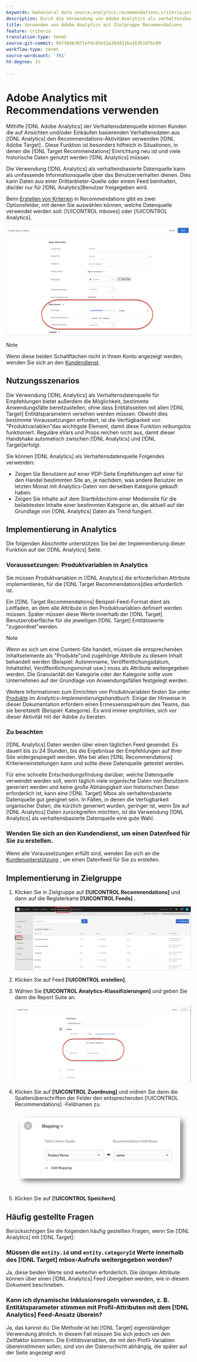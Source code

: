 ```yaml
---
keywords: behavioral data source;analytics;recommendations;criteria;product variables
description: Durch die Verwendung von Adobe Analytics als verhaltensbasierte Datenquelle können Kunden die Ansichten- und/oder kaufbasierten Verhaltensdaten von Analytics in Adobe Recommendations verwenden.
title: Verwenden von Adobe Analytics mit Zielgruppe Recommendations
feature: criteria
translation-type: tm+mt
source-git-commit: 9bf30d6397fefdc85e51e2bd431ba163b10f6c09
workflow-type: tm+mt
source-wordcount: '761'
ht-degree: 1%

---
```



# Adobe Analytics mit Recommendations verwenden

Mithilfe [!DNL Adobe Analytics] der Verhaltensdatenquelle können Kunden die auf Ansichten und/oder Einkäufen basierenden Verhaltensdaten aus [!DNL Analytics] den Recommendations-Aktivitäten verwenden [!DNL Adobe Target] . Diese Funktion ist besonders hilfreich in Situationen, in denen die [!DNL Target Recommendations] Einrichtung neu ist und viele historische Daten genutzt werden [!DNL Analytics] müssen.

Die Verwendung [!DNL Analytics] als verhaltensbasierte Datenquelle kann als umfassende Informationsquelle über das Benutzerverhalten dienen. Dies kann Daten aus einer Drittanbieter-Quelle oder einem Feed beinhalten, die/der nur für [!DNL Analytics]Benutzer freigegeben wird.

Beim [Erstellen von Kriterien](/help/c-recommendations/c-algorithms/create-new-algorithm.md) in Recommendations gibt es zwei Optionsfelder, mit denen Sie auswählen können, welche Datenquelle verwendet werden soll: [!UICONTROL mboxes] oder [!UICONTROL Analytics].

![Schaltflächen für die verhaltensbasierte Datenquelle](/help/c-recommendations/c-algorithms/assets/behavioral-data-source.png)

>[!NOTE]
>
>Wenn diese beiden Schaltflächen nicht in Ihrem Konto angezeigt werden, wenden Sie sich an den [Kundendienst](/help/cmp-resources-and-contact-information.md#reference_ACA3391A00EF467B87930A450050077C).

## Nutzungsszenarios

Die Verwendung [!DNL Analytics] als Verhaltensdatenquelle für Empfehlungen bietet außerdem die Möglichkeit, bestimmte Anwendungsfälle bereitzustellen, ohne dass Entitätsseiten mit allen [!DNL Target] Entitätsparametern versehen werden müssen. Obwohl dies bestimmte Voraussetzungen erfordert, ist die Verfügbarkeit von &quot;Produktvariablen&quot;das wichtigste Element, damit diese Funktion reibungslos funktioniert. Reguläre eVars und Props reichen nicht aus, damit dieser Handshake automatisch zwischen [!DNL Analytics] und [!DNL Target]erfolgt.

Sie können [!DNL Analytics] als Verhaltensdatenquelle Folgendes verwenden:

* Zeigen Sie Benutzern auf einer PDP-Seite Empfehlungen auf einer für den Handel bestimmten Site an, je nachdem, was andere Benutzer im letzten Monat mit Analytics-Daten von derselben Kategorie gekauft haben.
* Zeigen Sie Inhalte auf dem Startbildschirm einer Mediensite für die beliebtesten Inhalte einer bestimmten Kategorie an, die aktuell auf der Grundlage von [!DNL Analytics] Daten als Trend fungiert.

## Implementierung in Analytics

Die folgenden Abschnitte unterstützen Sie bei der Implementierung dieser Funktion auf der [!DNL Analytics] Seite.

### Voraussetzungen: Produktvariablen in Analytics

Sie müssen Produktvariablen in [!DNL Analytics] die erforderlichen Attribute implementieren, für die [!DNL Target Recommendations]dies erforderlich ist.

Ein [!DNL Target Recommendations] Beispiel-Feed-Format dient als Leitfaden, an dem alle Attribute in den Produktvariablen definiert werden müssen. Später müssen diese Werte innerhalb der [!DNL Target] Benutzeroberfläche für die jeweiligen [!DNL Target] Entitätswerte &quot;zugeordnet&quot;werden.

>[!NOTE]
>
>Wenn es sich um eine Content-Site handelt, müssen die entsprechenden Inhaltselemente als &quot;Produkte&quot;und zugehörige Attribute zu diesem Inhalt behandelt werden (Beispiel: Autorenname, Veröffentlichungsdatum, Inhaltstitel, Veröffentlichungsmonat usw.) muss als Attribute weitergegeben werden. Die Granularität der Kategorie oder der Kategorie sollte vom Unternehmen auf der Grundlage von Anwendungsfällen festgelegt werden.

Weitere Informationen zum Einrichten von Produktvariablen finden Sie unter [Produkte](https://docs.adobe.com/content/help/en/analytics/implementation/vars/page-vars/products.html) im *Analytics-Implementierungshandbuch*. Einige der Hinweise in dieser Dokumentation erfordern einen Ermessensspielraum des Teams, das sie bereitstellt (Beispiel: Kategorie). Es wird immer empfohlen, sich vor dieser Aktivität mit der Adobe zu beraten.

### Zu beachten

[!DNL Analytics] Daten werden über einen täglichen Feed gesendet. Es dauert bis zu 24 Stunden, bis die Ergebnisse der Empfehlungen auf Ihrer Site widergespiegelt werden. Wie bei allen [!DNL Recommendations] Kriterieneinstellungen kann und sollte diese Datenquelle getestet werden.

Für eine schnelle Entscheidungsfindung darüber, welche Datenquelle verwendet werden soll, wenn täglich viele organische Daten von Benutzern generiert werden und keine große Abhängigkeit von historischen Daten erforderlich ist, kann eine [!DNL Target] Mbox als verhaltensbasierte Datenquelle gut geeignet sein. In Fällen, in denen die Verfügbarkeit organischer Daten, die kürzlich generiert wurden, geringer ist, wenn Sie auf [!DNL Analytics] Daten zurückgreifen möchten, ist die Verwendung [!DNL Analytics] als verhaltensbasierte Datenquelle eine gute Wahl.

### Wenden Sie sich an den Kundendienst, um einen Datenfeed für Sie zu erstellen.

Wenn alle Voraussetzungen erfüllt sind, wenden Sie sich an die [Kundenunterstützung](/help/cmp-resources-and-contact-information.md#reference_ACA3391A00EF467B87930A450050077C) , um einen Datenfeed für Sie zu erstellen.

## Implementierung in Zielgruppe

1. Klicken Sie in Zielgruppe auf **[!UICONTROL Recommendations]** und dann auf die Registerkarte **[!UICONTROL Feeds]** .

   ![Feeds](/help/c-recommendations/c-algorithms/assets/feeds-tab.png)

1. Klicken Sie auf Feed **[!UICONTROL erstellen]**.

1. Wählen Sie **[!UICONTROL Analytics-Klassifizierungen]** und geben Sie dann die Report Suite an.

   ![Option &quot;Analytics-Klassifizierungen&quot;](/help/c-recommendations/c-algorithms/assets/analytics-classifications.png)

1. Klicken Sie auf **[!UICONTROL Zuordnung]** und ordnen Sie dann die Spaltenüberschriften der Felder den entsprechenden [!UICONTROL Recommendations] -Feldnamen zu.

   ![Zuordnungsabschnitt](/help/c-recommendations/c-algorithms/assets/mapping.png)

1. Klicken Sie auf **[!UICONTROL Speichern]**.

## Häufig gestellte Fragen  

Berücksichtigen Sie die folgenden häufig gestellten Fragen, wenn Sie [!DNL Analytics] mit [!DNL Target]:

### Müssen die `entity.id` und `entity.categoryId` Werte innerhalb des [!DNL Target] mbox-Aufrufs weitergegeben werden?

Ja, diese beiden Werte sind weiterhin erforderlich. Die übrigen Attribute können über einen [!DNL Analytics] Feed übergeben werden, wie in diesem Dokument beschrieben.

### Kann ich dynamische Inklusionsregeln verwenden, z. B. Entitätsparameter stimmen mit Profil-Attributen mit dem [!DNL Analytics] Feed-Ansatz überein?

Ja, das kannst du. Die Methode ist bei [!DNL Target] eigenständiger Verwendung ähnlich. In diesem Fall müssen Sie sich jedoch um den Zeitfaktor kümmern. Die Entitätsvariablen, die mit den Profil-Variablen übereinstimmen sollen, sind von der Datenschicht abhängig, die später auf der Seite angezeigt wird.

